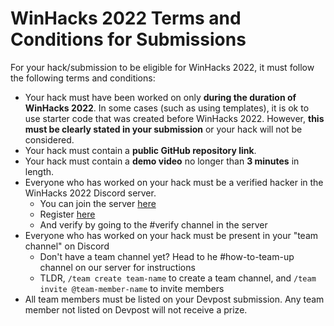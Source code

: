 # WinHacks 2022 Terms and Conditions for Submissions

For your hack/submission to be eligible for WinHacks 2022, it must follow the following terms and conditions:

- Your hack must have been worked on only **during the duration of WinHacks 2022**. In some cases (such as using templates), it is ok to use starter code that was created before WinHacks 2022. However, **this must be clearly stated in your submission** or your hack will not be considered.
- Your hack must contain a **public GitHub repository link**.
- Your hack must contain a **demo video** no longer than **3 minutes** in length.
- Everyone who has worked on your hack must be a verified hacker in the WinHacks 2022 Discord server.
  - You can join the server [here](http://discord.winhacks.ca)
  - Register [here](http://apply.winhacks.ca)
  - And verify by going to the #verify channel in the server
- Everyone who has worked on your hack must be present in your "team channel" on Discord
  - Don't have a team channel yet? Head to he #how-to-team-up channel on our server for instructions
  - TLDR, `/team create team-name` to create a team channel, and `/team invite @team-member-name` to invite members
- All team members must be listed on your Devpost submission. Any team member not listed on Devpost will not receive a prize.
